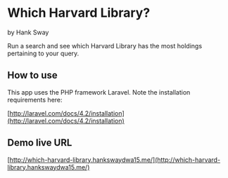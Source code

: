 # Which Harvard Library?

by Hank Sway

Run a search and see which Harvard Library has the most holdings pertaining to your query.

## How to use

This app uses the PHP framework Laravel. Note the installation requirements here:

[http://laravel.com/docs/4.2/installation](http://laravel.com/docs/4.2/installation)

## Demo live URL

[http://which-harvard-library.hankswaydwa15.me/](http://which-harvard-library.hankswaydwa15.me/)